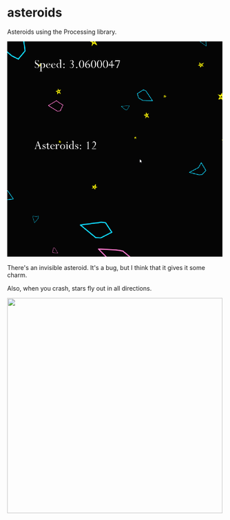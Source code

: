 # asteroids
Asteroids using the Processing library.

<img src="astDemo.gif" width="500" height="500"/>

There's an invisible asteroid.
It's a bug, but I think that it gives it some charm.


Also, when you crash, stars fly out in all directions. 

<img src="astDemo2.gif" width="500" height="500"/>
